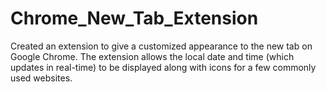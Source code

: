 # Chrome_New_Tab_Extension
Created an extension to give a customized appearance to the new tab on Google Chrome. The extension allows the local date and time (which updates in real-time) to be displayed along with icons for a few commonly used websites.
